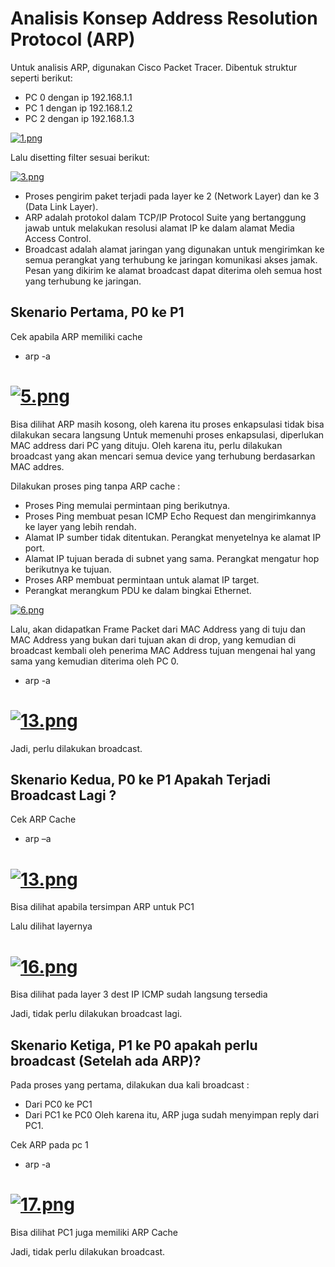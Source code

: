 # Analisis Konsep Address Resolution Protocol (ARP)
Untuk analisis ARP, digunakan Cisco Packet Tracer. Dibentuk struktur seperti berikut: 

- PC 0 dengan ip 192.168.1.1
- PC 1 dengan ip 192.168.1.2
- PC 2 dengan ip 192.168.1.3

[![1.png](https://i.postimg.cc/mgzSMJn7/1.png)](https://postimg.cc/bZPbfCpv)

Lalu disetting filter sesuai berikut:

[![3.png](https://i.postimg.cc/FKH6JNSG/3.png)](https://postimg.cc/sMbmkFwZ)

- Proses pengirim paket terjadi pada layer ke 2 (Network Layer) dan ke 3 (Data Link Layer). 
- ARP adalah protokol dalam TCP/IP Protocol Suite yang bertanggung jawab untuk melakukan resolusi alamat IP ke dalam alamat Media Access Control. 
- Broadcast adalah alamat jaringan yang digunakan untuk mengirimkan ke semua perangkat yang terhubung ke jaringan komunikasi akses jamak. Pesan yang dikirim ke alamat broadcast dapat diterima oleh semua host yang terhubung ke jaringan.

## Skenario Pertama, P0 ke P1

Cek apabila ARP memiliki cache
- arp -a

# [![5.png](https://i.postimg.cc/WzcyfrDb/5.png)](https://postimg.cc/62zz88LD)

Bisa dilihat ARP masih kosong, oleh karena itu proses enkapsulasi tidak bisa dilakukan secara langsung Untuk memenuhi proses enkapsulasi, diperlukan MAC address dari PC yang dituju. Oleh karena itu, perlu dilakukan broadcast yang akan mencari semua device yang terhubung berdasarkan MAC addres.

Dilakukan proses ping tanpa ARP cache :
- Proses Ping memulai permintaan ping berikutnya.
- Proses Ping membuat pesan ICMP Echo Request dan mengirimkannya ke layer yang lebih rendah.
- Alamat IP sumber tidak ditentukan. Perangkat menyetelnya ke alamat IP port.
- Alamat IP tujuan berada di subnet yang sama. Perangkat mengatur hop berikutnya ke tujuan.
- Proses ARP membuat permintaan untuk alamat IP target.
- Perangkat merangkum PDU ke dalam bingkai Ethernet.

[![6.png](https://i.postimg.cc/B6cqp2N4/6.png)](https://postimg.cc/ftynTt6r)

Lalu, akan didapatkan Frame Packet dari MAC Address yang di tuju dan MAC Address yang bukan dari tujuan akan di drop, yang kemudian di broadcast kembali oleh penerima MAC Address tujuan mengenai hal yang sama yang kemudian diterima oleh PC 0.

- arp -a
# [![13.png](https://i.postimg.cc/Y9qpXhPF/13.png)](https://postimg.cc/SX3FRNkQ)

Jadi, perlu dilakukan broadcast.

## Skenario Kedua, P0 ke P1 Apakah Terjadi Broadcast Lagi ?

Cek ARP Cache
- arp &ndash;a
# [![13.png](https://i.postimg.cc/Y9qpXhPF/13.png)](https://postimg.cc/SX3FRNkQ)
Bisa dilihat apabila tersimpan ARP untuk PC1

Lalu dilihat layernya
# [![16.png](https://i.postimg.cc/TYhKpy2h/16.png)](https://postimg.cc/F75r6HLQ)
Bisa dilihat pada layer 3 dest IP ICMP sudah langsung tersedia

Jadi, tidak perlu dilakukan broadcast lagi.

## Skenario Ketiga, P1 ke P0 apakah perlu broadcast (Setelah ada ARP)?
Pada proses yang pertama, dilakukan dua kali broadcast : 
- Dari PC0 ke PC1
- Dari PC1 ke PC0
Oleh karena itu, ARP juga sudah menyimpan reply dari PC1.

Cek ARP pada pc 1
- arp -a
# [![17.png](https://i.postimg.cc/SxFY3Sqs/17.png)](https://postimg.cc/8j4CrV7Q)
Bisa dilihat PC1 juga memiliki ARP Cache

Jadi, tidak perlu dilakukan broadcast.


